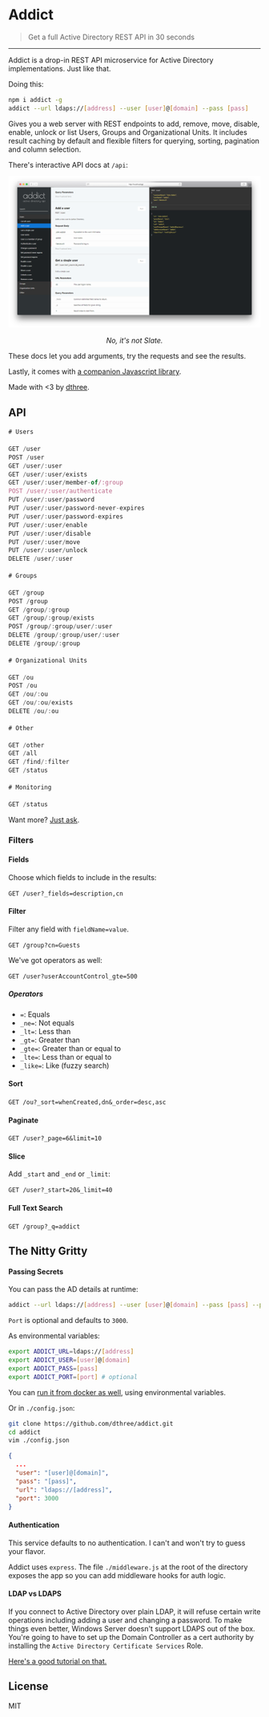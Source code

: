 # Addict

> Get a full Active Directory REST API in 30 seconds

---

Addict is a drop-in REST API microservice for Active Directory implementations. Just like that.

Doing this:

```bash
npm i addict -g
addict --url ldaps://[address] --user [user]@[domain] --pass [pass]
```

Gives you a web server with REST endpoints to add, remove, move, disable, enable, unlock or list Users, Groups and Organizational Units. It includes result caching by default and flexible filters for querying, sorting, pagination and column selection.

There's interactive API docs at `/api`:

<p align="center"><img src="https://raw.githubusercontent.com/thoughtbrew/img/master/addict-api.png" width=700 alt="Screenshot of API docs for Addict."></p>

<p align="center"><em>No, it's not Slate.</em></p>

These docs let you add arguments, try the requests and see the results.

Lastly, it comes with [a companion Javascript library](https://github.com/dthree/ad).

Made with <3 by [dthree](https://github.com/dthree).

## API

```js
# Users

GET /user
POST /user
GET /user/:user
GET /user/:user/exists
GET /user/:user/member-of/:group
POST /user/:user/authenticate
PUT /user/:user/password
PUT /user/:user/password-never-expires
PUT /user/:user/password-expires
PUT /user/:user/enable
PUT /user/:user/disable
PUT /user/:user/move
PUT /user/:user/unlock
DELETE /user/:user

# Groups

GET /group
POST /group
GET /group/:group
GET /group/:group/exists
POST /group/:group/user/:user
DELETE /group/:group/user/:user
DELETE /group/:group

# Organizational Units

GET /ou
POST /ou
GET /ou/:ou
GET /ou/:ou/exists
DELETE /ou/:ou

# Other

GET /other
GET /all
GET /find/:filter
GET /status

# Monitoring

GET /status

```

Want more? [Just ask](https://github.com/dthree/addict/wiki/Roadmap).

### Filters

#### Fields

Choose which fields to include in the results:

`GET /user?_fields=description,cn`

#### Filter

Filter any field with `fieldName=value`.

`GET /group?cn=Guests`

We've got operators as well:

`GET /user?userAccountControl_gte=500`

##### Operators

 - `=`: Equals
 - `_ne=`: Not equals
 - `_lt=`: Less than
 - `_gt=`: Greater than
 - `_gte=`: Greater than or equal to
 - `_lte=`: Less than or equal to
 - `_like=`: Like (fuzzy search)

#### Sort

`GET /ou?_sort=whenCreated,dn&_order=desc,asc`

#### Paginate

`GET /user?_page=6&limit=10`

#### Slice

Add `_start` and `_end` or `_limit`:

`GET /user?_start=20&_limit=40`

#### Full Text Search

`GET /group?_q=addict`



## The Nitty Gritty

#### Passing Secrets

You can pass the AD details at runtime:

```bash
addict --url ldaps://[address] --user [user]@[domain] --pass [pass] --port [port]
```
`Port` is optional and defaults to `3000`.

As environmental variables:

```bash
export ADDICT_URL=ldaps://[address]
export ADDICT_USER=[user]@[domain]
export ADDICT_PASS=[pass]
export ADDICT_PORT=[port] # optional
```

You can [run it from docker as well](https://hub.docker.com/r/dthree/addict/), using environmental variables.

Or in `./config.json`:


```bash
git clone https://github.com/dthree/addict.git
cd addict
vim ./config.json
```

```json
{
  ...
  "user": "[user]@[domain]",
  "pass": "[pass]",
  "url": "ldaps://[address]",
  "port": 3000
}
```

#### Authentication

This service defaults to no authentication. I can't and won't try to guess your flavor.

Addict uses `express`. The file `./middleware.js` at the root of the directory exposes the app so you can add middleware hooks for auth logic.

#### LDAP vs LDAPS

If you connect to Active Directory over plain LDAP, it will refuse certain write operations including adding a user and changing a password. To make things even better, Windows Server doesn't support LDAPS out of the box. You're going to have to set up the Domain Controller as a cert authority by installing the `Active Directory Certificate Services` Role.

[Here's a good tutorial on that.](http://gregtechnobabble.blogspot.com/2012/11/enabling-ldap-ssl-in-windows-2012-part-1.html)


## License

MIT

